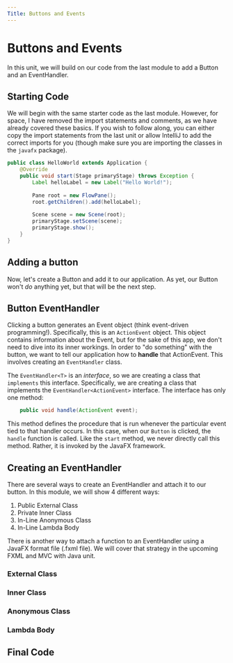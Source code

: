 ```yaml
---
Title: Buttons and Events
---
```


# Buttons and Events

In this unit, we will build on our code from the last module to add a Button and an EventHandler.

## Starting Code

We will begin with the same starter code as the last module. However, for space, I have removed the import statements and comments, as we have already covered these basics. If you wish to follow along, you can either copy the import statements from the last unit or allow IntelliJ to add the correct imports for you (though make sure you are importing the classes in the `javafx` package).

```java
public class HelloWorld extends Application {
    @Override
    public void start(Stage primaryStage) throws Exception {
        Label helloLabel = new Label("Hello World!");
        
        Pane root = new FlowPane();
        root.getChildren().add(helloLabel);
        
        Scene scene = new Scene(root);
        primaryStage.setScene(scene);
        primaryStage.show();
    }
}
```

## Adding a button

Now, let's create a Button and add it to our application. As yet, our Button won't *do* anything yet, but that will be the next step.

## Button EventHandler

Clicking a button generates an Event object (think event-driven programming!). Specifically, this is an `ActionEvent` object. This object contains information about the Event, but for the sake of this app, we don't need to dive into its inner workings. In order to "do something" with the button, we want to tell our application how to **handle** that ActionEvent. This involves creating an `EventHandler` class.

The `EventHandler<T>` is an *interface*, so we are creating a class that `implements` this interface. Specifically, we are creating a class that implements the `EventHandler<ActionEvent>` interface. The interface has only one method:

```java
    public void handle(ActionEvent event);
```

This method defines the procedure that is run whenever the particular event tied to that handler occurs. In this case, when our `Button` is clicked, the `handle` function is called. Like the `start` method, we never directly call this method. Rather, it is invoked by the JavaFX framework.

## Creating an EventHandler

There are several ways to create an EventHandler and attach it to our button. In this module, we will show 4 different ways:

1) Public External Class
2) Private Inner Class
3) In-Line Anonymous Class
4) In-Line Lambda Body

There is another way to attach a function to an EventHandler using a JavaFX format file (.fxml file). We will cover that strategy in the upcoming FXML and MVC with Java unit.

### External Class

### Inner Class

### Anonymous Class

### Lambda Body

## Final Code